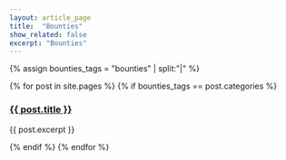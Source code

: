 ```yaml
---
layout: article_page
title:  "Bounties"
show_related: false
excerpt: "Bounties"
---
```


{% assign bounties_tags = "bounties" | split:"|" %}
<div class="row overview-container">
  {% for post in site.pages %}
    {% if bounties_tags == post.categories %}
    <div class="col-md-12 overview-brief">
		<h3><a href="{{ post.url | relative_url }}">{{ post.title }}</a></h3>
		<p class="lg">{{ post.excerpt }}</p>
	</div>
  {% endif %}
  {% endfor %}
</div>
